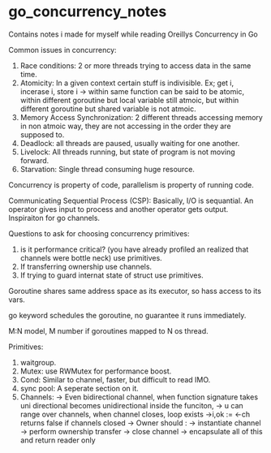 # go_concurrency_notes
Contains notes i made for myself while reading Oreillys Concurrency in Go

Common issues in concurrency:
1. Race conditions: 2 or more threads trying to access data in the same time.
2. Atomicity: In a given context certain stuff is indivisible. Ex; get i, incerase i, store i -> within same function can be said to be atomic, within different goroutine but local variable still atmoic, but  within different goroutine but shared variable is not atmoic.
3. Memory Access Synchronization: 2 different threads accessing memory in non atmoic way, they are not accessing in the order they are supposed to.
4. Deadlock: all threads are paused, usually waiting for one another.
5. Livelock: All threads running, but state of program is not moving forward.
6. Starvation: Single thread consuming huge resource.

Concurrency is property of code, parallelism is property of running code.

Communicating Sequential Process (CSP): Basically, I/O is sequantial. An operator gives input to process and another operator gets output. Inspiraiton for go channels.

Questions to ask for choosing concurrency primitives:
1. is it performance critical? (you have already profiled an realized that channels were bottle neck) use primitives.
2. If transferring ownership use channels.
3. If trying to guard internat state of struct use primitives.

Goroutine shares same address space as its executor, so hass access to its vars.

go keyword schedules the goroutine, no guarantee it runs immediately.

M:N model, M number if goroutines mapped to N os thread.

Primitives:
1. waitgroup.
2. Mutex: use RWMutex for performance boost. 
3. Cond: Similar to channel, faster, but difficult to read IMO.
3. sync pool: A seperate section on it.
4. Channels:
    -> Even bidirectional channel, when function signature takes uni directional becomes unidirectional inside the funciton,
    -> u can range over channels, when channel closes, loop exists
    ->i,ok := <-ch returns false if channels closed
    -> Owner should :
        -> instantiate channel
        -> perform ownership transfer
        -> close channel
        -> encapsulate all of this and return reader only